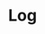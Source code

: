 ---
title: Log
type: docs
bookToc: false
summary: Infrequent notes about life and what I’m exploring.
---